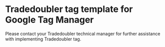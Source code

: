# Tradedoubler tag template for Google Tag Manager

Please contact your Tradedoubler technical manager for further assistance with implementing Tradedoubler tag.
